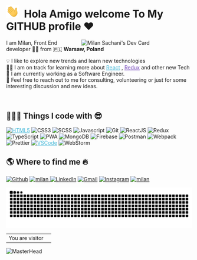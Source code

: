 # <img src="./hi.gif" alt="hii" width="35" />&nbsp;<b> Hola Amigo welcome To My GITHUB profile ♥ </b>

<!-- <img align="right" src="https://i.pinimg.com/originals/cd/d9/76/cdd97628928661edc4902fa9d97342c5.jpg" width="200"/> -->

<a href="https://app.daily.dev/Milan960"><img align="right" src="https://api.daily.dev/devcards/c4f077510dac4feb951df9312724d6ab.png?r=6sv" width="300" alt="Milan Sachani's Dev Card"/></a>

<p aligh="left">
  <p>I am Milan, Front End developer 👨‍💻 from 🇵🇱  <b>Warsaw, Poland</b></p>

💡&nbsp;I like to explore new trends and learn new technologies\
 🏃‍♂️&nbsp;I am on track for learning more about <a style="color:#45b8d8" href="https://reactjs.org/" target="_blank"><u>React</u></a> , <a style="color:#764ABC" href="https://redux.js.org/" target="_blank"><u>Redux</u></a> and other new Tech\
 🚧&nbsp;I am currently working as a Software Engineer.</a>\
 💬&nbsp;Feel free to reach out to me for consulting, volunteering or just for some interesting discussion and new ideas.
</p>
<br>

<h2> 👨🏻‍💻 Things I code with 😎</h2>
<p>
<a style="color:#45b8d8" href="https://www.tutorialspoint.com/html5/index.htm" target="_blank">
  <img alt="HTML5" src="https://img.shields.io/badge/-HTML5-E34F26?style=flat-square&logo=html5&logoColor=white" /></a>
  <img alt="CSS3" src="https://img.shields.io/badge/-CSS3-1572B6?style=flat-square&logo=visual%20studio%20code&logoColor=white" />
    <img alt="SCSS" src="https://img.shields.io/badge/-SCSS-fdf8fd?style=flat-square&logo=SASS&logoColor=db6bd1" />
  <img alt="Javascript" src="https://img.shields.io/badge/-JavaScript-F7DF1E?style=flat-square&logo=javascript&logoColor=black" />
  <img alt="Git" src="https://img.shields.io/badge/-Git-F05032?style=flat-square&logo=git&logoColor=white" />
  <img alt="ReactJS" src="https://img.shields.io/badge/-ReactJS-45b8d8?style=flat-square&logo=react&logoColor=white" />
   <img alt="Redux" src="https://img.shields.io/badge/-Redux-764ABC?style=flat-square&logo=redux&logoColor=white" />
  <img alt="TypeScript" src="https://img.shields.io/badge/-TypeScript-3178c6?style=flat-square&logo=typescript&logoColor=white">
  <img alt="PWA" src="https://img.shields.io/badge/-PWA-801f95?style=flat-square&logo=PWA&logoColor=white">
  <img alt="MongoDB" src="https://img.shields.io/badge/-MongoDB-white?style=flat-square&logo=mongodb&logoColor=darkgreen" />
  <img alt="Firebase" src="https://img.shields.io/badge/-Firebase-ffca28?style=flat-square&logo=firebase&logoColor=white" />
  <img alt="Postman" src="https://img.shields.io/badge/-Postman-FF6C37?style=flat-square&logo=postman&logoColor=white" />
  <img alt="Webpack" src="https://img.shields.io/badge/-Webpack-8DD6F9?style=flat-square&logo=webpack&logoColor=white" />
  <img alt="Prettier" src="https://img.shields.io/badge/-Prettier-F7B93E?style=flat-square&logo=prettier&logoColor=white" />
  <a style="color:#45b8d8" href="https://code.visualstudio.com/" target="_blank">
 <img alt="VSCode" src="https://img.shields.io/badge/-Visual_Studio_Code-0078D4?style=flat-square&logo=visual%20studio%20code&logoColor=white" /></a>
  <img alt="WebStorm" src="https://img.shields.io/badge/-WebStorm-000000?style=flat-square&logo=webstorm&logoColor=white" />
</p>

<h2> 🌎 Where to find me 🔥</h2>
<p>
  <a href="https://github.com/Milan-960/Milan-960.git" target="_blank"><img alt="Github" src="https://img.shields.io/badge/-GitHub-%2312100E.svg?&style=for-the-badge&logo=Github&logoColor=white" /></a>
   <a href="https://stackoverflow.com/users/17144934/milan-sachani" target="_blank"><img alt="milan" src="https://img.shields.io/badge/-stackoverflow-FF6C37?style=for-the-badge&logo=stackoverflow&logoColor=white" />
 </a>
  <a href="https://www.linkedin.com/in/milan-sachani-9090" target="_blank"><img alt="LinkedIn" src="https://img.shields.io/badge/-Linkedin-%230077B5.svg?&style=for-the-badge&logo=linkedin&logoColor=white" /></a>
  <a href="mailto:milan.sachani.ms@.com" target="_blank"><img alt="Gmail" src="https://img.shields.io/badge/-Gmail-white?style=for-the-badge&logo=gmail&logoColor=#BB001B" /></a>
  <a href="https://www.instagram.com/milan_00269/" target="_blank"><img alt="Instagram" src="https://img.shields.io/badge/-Instagram-bc2a8d?style=for-the-badge&logo=instagram&logoColor=white" /></a>
 <a href="https://milansachani.dev" target="_blank"><img alt="milan" src="https://img.shields.io/badge/-PortFolio-white?&style=for-the-badge&logo=google&logoColor=black" />
 </a>
  
  <p align="center">
  <a href="https://github.com/Milan-960/Milan-960">
  <img alt="snake eating my contribution" src="https://github.com/Milan-960/Milan-960/blob/output/github-contribution-grid-snake.svg">
  </a>
  </p>

<table>
  <tr>
    <td>You are visitor</td>
    <td><img src="https://profile-counter.glitch.me/milan-960/count.svg" alt="" /></td>
  </tr>
</table>

![MasterHead](https://raw.githubusercontent.com/bornmay/bornmay/Update/svg/Bottom.svg)
</p>
